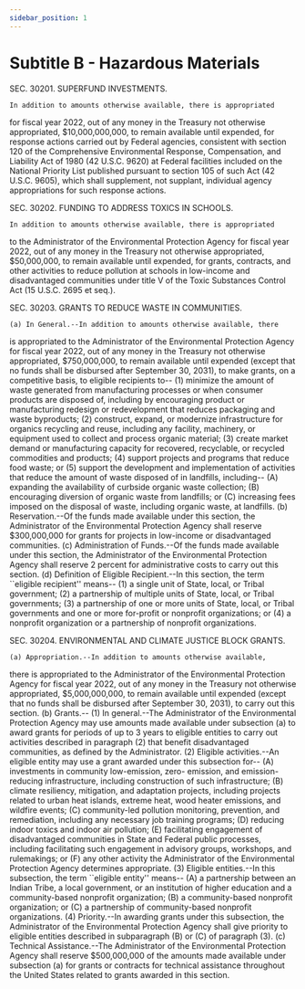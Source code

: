 ```yaml
---
sidebar_position: 1
---
```


# Subtitle B - Hazardous Materials

SEC. 30201. SUPERFUND INVESTMENTS.

    In addition to amounts otherwise available, there is appropriated 
for fiscal year 2022, out of any money in the Treasury not otherwise 
appropriated, $10,000,000,000, to remain available until expended, for 
response actions carried out by Federal agencies, consistent with 
section 120 of the Comprehensive Environmental Response, Compensation, 
and Liability Act of 1980 (42 U.S.C. 9620) at Federal facilities 
included on the National Priority List published pursuant to section 
105 of such Act (42 U.S.C. 9605), which shall supplement, not supplant, 
individual agency appropriations for such response actions.

SEC. 30202. FUNDING TO ADDRESS TOXICS IN SCHOOLS.

    In addition to amounts otherwise available, there is appropriated 
to the Administrator of the Environmental Protection Agency for fiscal 
year 2022, out of any money in the Treasury not otherwise appropriated, 
$50,000,000, to remain available until expended, for grants, contracts, 
and other activities to reduce pollution at schools in low-income and 
disadvantaged communities under title V of the Toxic Substances Control 
Act (15 U.S.C. 2695 et seq.).

SEC. 30203. GRANTS TO REDUCE WASTE IN COMMUNITIES.

    (a) In General.--In addition to amounts otherwise available, there 
is appropriated to the Administrator of the Environmental Protection 
Agency for fiscal year 2022, out of any money in the Treasury not 
otherwise appropriated, $750,000,000, to remain available until 
expended (except that no funds shall be disbursed after September 30, 
2031), to make grants, on a competitive basis, to eligible recipients 
to--
            (1) minimize the amount of waste generated from 
        manufacturing processes or when consumer products are disposed 
        of, including by encouraging product or manufacturing redesign 
        or redevelopment that reduces packaging and waste byproducts;
            (2) construct, expand, or modernize infrastructure for 
        organics recycling and reuse, including any facility, 
        machinery, or equipment used to collect and process organic 
        material;
            (3) create market demand or manufacturing capacity for 
        recovered, recyclable, or recycled commodities and products;
            (4) support projects and programs that reduce food waste; 
        or
            (5) support the development and implementation of 
        activities that reduce the amount of waste disposed of in 
        landfills, including--
                    (A) expanding the availability of curbside organic 
                waste collection;
                    (B) encouraging diversion of organic waste from 
                landfills; or
                    (C) increasing fees imposed on the disposal of 
                waste, including organic waste, at landfills.
    (b) Reservation.--Of the funds made available under this section, 
the Administrator of the Environmental Protection Agency shall reserve 
$300,000,000 for grants for projects in low-income or disadvantaged 
communities.
    (c) Administration of Funds.--Of the funds made available under 
this section, the Administrator of the Environmental Protection Agency 
shall reserve 2 percent for administrative costs to carry out this 
section.
    (d) Definition of Eligible Recipient.--In this section, the term 
``eligible recipient'' means--
            (1) a single unit of State, local, or Tribal government;
            (2) a partnership of multiple units of State, local, or 
        Tribal governments;
            (3) a partnership of one or more units of State, local, or 
        Tribal governments and one or more for-profit or nonprofit 
        organizations; or
            (4) a nonprofit organization or a partnership of nonprofit 
        organizations.

SEC. 30204. ENVIRONMENTAL AND CLIMATE JUSTICE BLOCK GRANTS.

    (a) Appropriation.--In addition to amounts otherwise available, 
there is appropriated to the Administrator of the Environmental 
Protection Agency for fiscal year 2022, out of any money in the 
Treasury not otherwise appropriated, $5,000,000,000, to remain 
available until expended (except that no funds shall be disbursed after 
September 30, 2031), to carry out this section.
    (b) Grants.--
            (1) In general.--The Administrator of the Environmental 
        Protection Agency may use amounts made available under 
        subsection (a) to award grants for periods of up to 3 years to 
        eligible entities to carry out activities described in 
        paragraph (2) that benefit disadvantaged communities, as 
        defined by the Administrator.
            (2) Eligible activities.--An eligible entity may use a 
        grant awarded under this subsection for--
                    (A) investments in community low-emission, zero-
                emission, and emission-reducing infrastructure, 
                including construction of such infrastructure;
                    (B) climate resiliency, mitigation, and adaptation 
                projects, including projects related to urban heat 
                islands, extreme heat, wood heater emissions, and 
                wildfire events;
                    (C) community-led pollution monitoring, prevention, 
                and remediation, including any necessary job training 
                programs;
                    (D) reducing indoor toxics and indoor air 
                pollution;
                    (E) facilitating engagement of disadvantaged 
                communities in State and Federal public processes, 
                including facilitating such engagement in advisory 
                groups, workshops, and rulemakings; or
                    (F) any other activity the Administrator of the 
                Environmental Protection Agency determines appropriate.
            (3) Eligible entities.--In this subsection, the term 
        ``eligible entity'' means--
                    (A) a partnership between an Indian Tribe, a local 
                government, or an institution of higher education and a 
                community-based nonprofit organization;
                    (B) a community-based nonprofit organization; or
                    (C) a partnership of community-based nonprofit 
                organizations.
            (4) Priority.--In awarding grants under this subsection, 
        the Administrator of the Environmental Protection Agency shall 
        give priority to eligible entities described in subparagraph 
        (B) or (C) of paragraph (3).
    (c) Technical Assistance.--The Administrator of the Environmental 
Protection Agency shall reserve $500,000,000 of the amounts made 
available under subsection (a) for grants or contracts for technical 
assistance throughout the United States related to grants awarded in 
this section.
